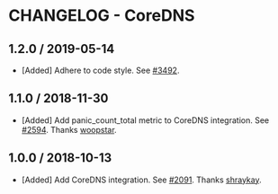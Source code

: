 # CHANGELOG - CoreDNS

## 1.2.0 / 2019-05-14

* [Added] Adhere to code style. See [#3492](https://github.com/DataDog/integrations-core/pull/3492).

## 1.1.0 / 2018-11-30

* [Added] Add panic_count_total metric to CoreDNS integration. See [#2594][1]. Thanks [woopstar][2].

## 1.0.0 / 2018-10-13

* [Added] Add CoreDNS integration. See [#2091][3]. Thanks [shraykay][4].

[1]: https://github.com/DataDog/integrations-core/pull/2594
[2]: https://github.com/woopstar
[3]: https://github.com/DataDog/integrations-core/pull/2091
[4]: https://github.com/shraykay
